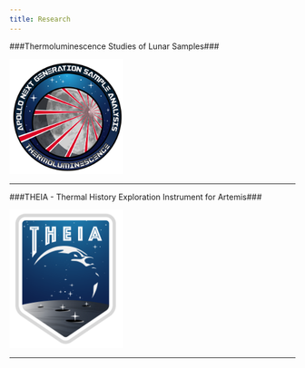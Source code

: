 ```yaml
---
title: Research
---
```


###Thermoluminescence Studies of Lunar Samples###

<img src="static/TL-Logo4_c_circle_sml.png" width="200"/>




------

###THEIA - Thermal History Exploration Instrument for Artemis###

<img src="static/THEIA_logo.png" width="200">

------


